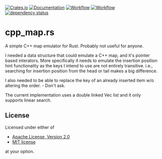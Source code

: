 [![Crates.io](https://meritbadge.herokuapp.com/cpp_map)](https://crates.io/crates/cpp_map)
[![Documentation](https://docs.rs/cpp_map/badge.svg)](https://docs.rs/cpp_map)
[![Workflow](https://github.com/eadf/cpp_map.rs/workflows/Rust/badge.svg)](https://github.com/eadf/cpp_map.rs/workflows/Rust/badge.svg)
[![Workflow](https://github.com/eadf/cpp_map.rs/workflows/Clippy/badge.svg)](https://github.com/eadf/cpp_map.rs/workflows/Clippy/badge.svg)
[![dependency status](https://deps.rs/crate/cpp_map/0.0.1/status.svg)](https://deps.rs/crate/cpp_map/0.0.1)


# cpp_map.rs
A simple C++ map emulator for Rust. Probably not useful for anyone. 

I needed a data structure that could emulate a C++ map, and it's pointer based interators.
More specifically it needs to emulate the insertion position hint functionality as the keys I intend to 
use are not entirely transitive. i.e., searching for insertion position from the head or tail makes a big difference.

I also needed to be able to replace the key of an already inserted item w/o altering the order. - Don't ask. 

The current implementation uses a double linked Vec list and it only supports linear search.

## License

Licensed under either of

* [Apache License, Version 2.0](http://www.apache.org/licenses/LICENSE-2.0)
* [MIT license](http://opensource.org/licenses/MIT)

at your option.
